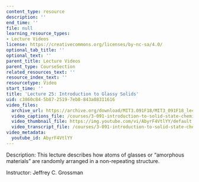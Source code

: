 ```yaml
---
content_type: resource
description: ''
end_time: ''
file: null
learning_resource_types:
- Lecture Videos
license: https://creativecommons.org/licenses/by-nc-sa/4.0/
optional_tab_title: ''
optional_text: ''
parent_title: Lecture Videos
parent_type: CourseSection
related_resources_text: ''
resource_index_text: ''
resourcetype: Video
start_time: ''
title: 'Lecture 25: Introduction to Glassy Solids'
uid: c3860c84-5b87-2519-7eb0-843a08311616
video_files:
  archive_url: https://archive.org/download/MIT3.091F18/MIT3_091F18_lec25_300k.mp4
  video_captions_file: /courses/3-091-introduction-to-solid-state-chemistry-fall-2018/AbyrF4VtlYY_captions.webvtt
  video_thumbnail_file: https://img.youtube.com/vi/AbyrF4VtlYY/default.jpg
  video_transcript_file: /courses/3-091-introduction-to-solid-state-chemistry-fall-2018/AbyrF4VtlYY_transcript.pdf
video_metadata:
  youtube_id: AbyrF4VtlYY
---
```


Description: This lecture describes how atoms of glasses or “amorphous materials” are randomly arranged in a non-repeating structure.

Instructor: Jeffrey C. Grossman

